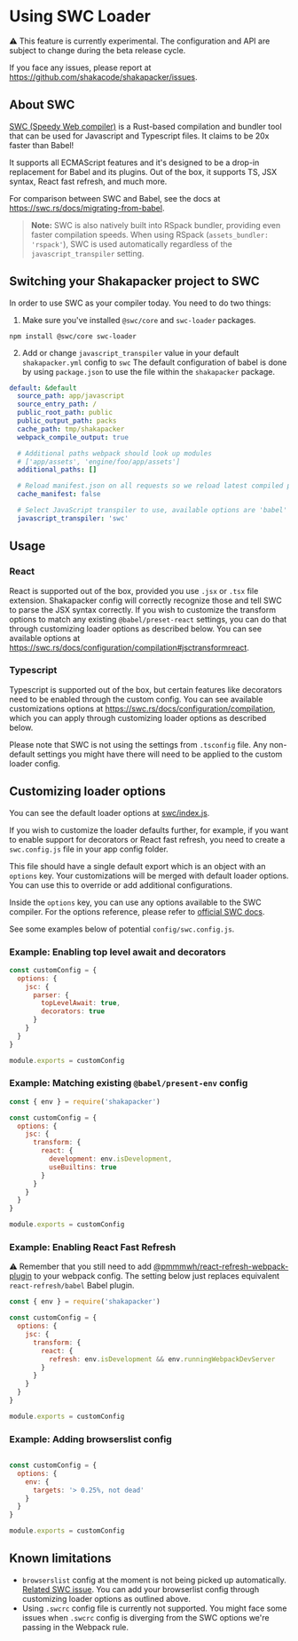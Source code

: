 # Using SWC Loader

:warning: This feature is currently experimental. The configuration and API are subject to change during the beta release cycle.

If you face any issues, please report at https://github.com/shakacode/shakapacker/issues.

## About SWC

[SWC (Speedy Web compiler)](https://swc.rs/) is a Rust-based compilation and bundler tool that can be used for Javascript and Typescript files. It claims to be 20x faster than Babel!

It supports all ECMAScript features and it's designed to be a drop-in replacement for Babel and its plugins. Out of the box, it supports TS, JSX syntax, React fast refresh, and much more.

For comparison between SWC and Babel, see the docs at https://swc.rs/docs/migrating-from-babel.

> **Note:** SWC is also natively built into RSpack bundler, providing even faster compilation speeds. When using RSpack (`assets_bundler: 'rspack'`), SWC is used automatically regardless of the `javascript_transpiler` setting.

## Switching your Shakapacker project to SWC

In order to use SWC as your compiler today. You need to do two things:

1. Make sure you've installed `@swc/core` and `swc-loader` packages.

```
npm install @swc/core swc-loader
```

2. Add or change `javascript_transpiler` value in your default `shakapacker.yml` config to `swc`
The default configuration of babel is done by using `package.json` to use the file within the `shakapacker` package.

```yml
default: &default
  source_path: app/javascript
  source_entry_path: /
  public_root_path: public
  public_output_path: packs
  cache_path: tmp/shakapacker
  webpack_compile_output: true

  # Additional paths webpack should look up modules
  # ['app/assets', 'engine/foo/app/assets']
  additional_paths: []

  # Reload manifest.json on all requests so we reload latest compiled packs
  cache_manifest: false

  # Select JavaScript transpiler to use, available options are 'babel' (default) or 'swc'
  javascript_transpiler: 'swc'
```

## Usage

### React

React is supported out of the box, provided you use `.jsx` or `.tsx` file extension. Shakapacker config will correctly recognize those and tell SWC to parse the JSX syntax correctly. If you wish to customize the transform options to match any existing `@babel/preset-react` settings, you can do that through customizing loader options as described below. You can see available options at https://swc.rs/docs/configuration/compilation#jsctransformreact.

### Typescript

Typescript is supported out of the box, but certain features like decorators need to be enabled through the custom config. You can see available customizations options at https://swc.rs/docs/configuration/compilation, which you can apply through customizing loader options as described below.

Please note that SWC is not using the settings from `.tsconfig` file. Any non-default settings you might have there will need to be applied to the custom loader config.

## Customizing loader options

You can see the default loader options at [swc/index.js](../package/swc/index.js).

If you wish to customize the loader defaults further, for example, if you want to enable support for decorators or React fast refresh, you need to create a `swc.config.js` file in your app config folder.

This file should have a single default export which is an object with an `options` key. Your customizations will be merged with default loader options. You can use this to override or add additional configurations.

Inside the `options` key, you can use any options available to the SWC compiler. For the options reference, please refer to [official SWC docs](https://swc.rs/docs/configuration/compilation).

See some examples below of potential `config/swc.config.js`.

### Example: Enabling top level await and decorators


```js
const customConfig = {
  options: {
    jsc: {
      parser: {
        topLevelAwait: true,
        decorators: true
      }
    }
  }
}

module.exports = customConfig
```

### Example: Matching existing `@babel/present-env` config

```js
const { env } = require('shakapacker')

const customConfig = {
  options: {
    jsc: {
      transform: {
        react: {
          development: env.isDevelopment,
          useBuiltins: true
        }
      }
    }
  }
}

module.exports = customConfig
```

### Example: Enabling React Fast Refresh

:warning: Remember that you still need to add [@pmmmwh/react-refresh-webpack-plugin](https://github.com/pmmmwh/react-refresh-webpack-plugin) to your webpack config. The setting below just replaces equivalent `react-refresh/babel` Babel plugin.


```js
const { env } = require('shakapacker')

const customConfig = {
  options: {
    jsc: {
      transform: {
        react: {
          refresh: env.isDevelopment && env.runningWebpackDevServer
        }
      }
    }
  }
}

module.exports = customConfig
```

### Example: Adding browserslist config

```js

const customConfig = {
  options: {
    env: {
      targets: '> 0.25%, not dead'
    }
  }
}

module.exports = customConfig
```


## Known limitations

- `browserslist` config at the moment is not being picked up automatically. [Related SWC issue](https://github.com/swc-project/swc/issues/3365). You can add your browserlist config through customizing loader options as outlined above.
- Using `.swcrc` config file is currently not supported. You might face some issues when `.swcrc` config is diverging from the SWC options we're passing in the Webpack rule.
